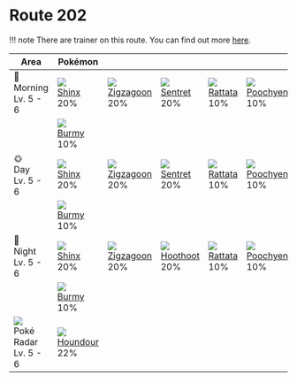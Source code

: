 # Route 202

!!! note
    There are trainer on this route. You can find out more [here](../../trainer_changes/route_202/).

Area                                       | Pokémon                       | &nbsp;                         | &nbsp;                        | &nbsp;                       | &nbsp;                         | &nbsp;
---                                        | ---                           | ---                            | ---                           | ---                          | ---                            | ---
🌅<br>Morning<br>Lv. 5 - 6                  | ![][403]<br>[Shinx]<br>20%    | ![][263]<br>[Zigzagoon]<br>20% | ![][161]<br>[Sentret]<br>20%  | ![][019]<br>[Rattata]<br>10% | ![][261]<br>[Poochyena]<br>10% | ![][058]<br>[Growlithe]<br>10%
&nbsp;                                     | ![][412]<br>[Burmy]<br>10%    | &nbsp;                         | &nbsp;                        | &nbsp;                       | &nbsp;                         | &nbsp;
🌞<br>Day<br>Lv. 5 - 6                      | ![][403]<br>[Shinx]<br>20%    | ![][263]<br>[Zigzagoon]<br>20% | ![][161]<br>[Sentret]<br>20%  | ![][019]<br>[Rattata]<br>10% | ![][261]<br>[Poochyena]<br>10% | ![][058]<br>[Growlithe]<br>10%
&nbsp;                                     | ![][412]<br>[Burmy]<br>10%    | &nbsp;                         | &nbsp;                        | &nbsp;                       | &nbsp;                         | &nbsp;
🌙<br>Night<br>Lv. 5 - 6                    | ![][403]<br>[Shinx]<br>20%    | ![][263]<br>[Zigzagoon]<br>20% | ![][163]<br>[Hoothoot]<br>20% | ![][019]<br>[Rattata]<br>10% | ![][261]<br>[Poochyena]<br>10% | ![][058]<br>[Growlithe]<br>10%
&nbsp;                                     | ![][412]<br>[Burmy]<br>10%    | &nbsp;                         | &nbsp;                        | &nbsp;                       | &nbsp;                         | &nbsp;
![][poke-radar]<br>Poké Radar<br>Lv. 5 - 6 | ![][228]<br>[Houndour]<br>22% | &nbsp;                         | &nbsp;                        | &nbsp;                       | &nbsp;                         | &nbsp;

[Rattata]: ../../pokemon_changes/019/
[Growlithe]: ../../pokemon_changes/058/
[Sentret]: ../../pokemon_changes/161/
[Hoothoot]: ../../pokemon_changes/163/
[Houndour]: ../../pokemon_changes/228/
[Poochyena]: ../../pokemon_changes/261/
[Zigzagoon]: ../../pokemon_changes/263/
[Shinx]: ../../pokemon_changes/403/
[Burmy]: ../../pokemon_changes/412/
[poke-radar]: ../img/items/poke-radar.png
[019]: ../img/pokemon/019.png
[058]: ../img/pokemon/058.png
[161]: ../img/pokemon/161.png
[163]: ../img/pokemon/163.png
[228]: ../img/pokemon/228.png
[261]: ../img/pokemon/261.png
[263]: ../img/pokemon/263.png
[403]: ../img/pokemon/403.png
[412]: ../img/pokemon/412.png
